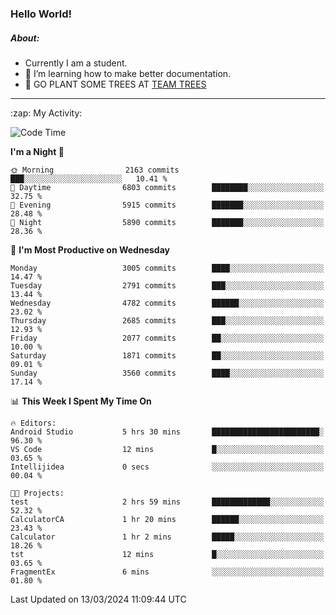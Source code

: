### Hello World!

##### About:
- Currently I am a student.
- 🌱 I’m learning how to make better documentation.
- 🌱 GO PLANT SOME TREES AT [TEAM TREES](https://teamtrees.org/)

---
  <summary>:zap: My Activity:</summary>
  
<!--START_SECTION:waka-->
![Code Time](http://img.shields.io/badge/Code%20Time-1%2C302%20hrs%2016%20mins-blue)

**I'm a Night 🦉** 

```text
🌞 Morning                2163 commits        ███░░░░░░░░░░░░░░░░░░░░░░   10.41 % 
🌆 Daytime                6803 commits        ████████░░░░░░░░░░░░░░░░░   32.75 % 
🌃 Evening                5915 commits        ███████░░░░░░░░░░░░░░░░░░   28.48 % 
🌙 Night                  5890 commits        ███████░░░░░░░░░░░░░░░░░░   28.36 % 
```
📅 **I'm Most Productive on Wednesday** 

```text
Monday                   3005 commits        ████░░░░░░░░░░░░░░░░░░░░░   14.47 % 
Tuesday                  2791 commits        ███░░░░░░░░░░░░░░░░░░░░░░   13.44 % 
Wednesday                4782 commits        ██████░░░░░░░░░░░░░░░░░░░   23.02 % 
Thursday                 2685 commits        ███░░░░░░░░░░░░░░░░░░░░░░   12.93 % 
Friday                   2077 commits        ██░░░░░░░░░░░░░░░░░░░░░░░   10.00 % 
Saturday                 1871 commits        ██░░░░░░░░░░░░░░░░░░░░░░░   09.01 % 
Sunday                   3560 commits        ████░░░░░░░░░░░░░░░░░░░░░   17.14 % 
```


📊 **This Week I Spent My Time On** 

```text
🔥 Editors: 
Android Studio           5 hrs 30 mins       ████████████████████████░   96.30 % 
VS Code                  12 mins             █░░░░░░░░░░░░░░░░░░░░░░░░   03.65 % 
Intellijidea             0 secs              ░░░░░░░░░░░░░░░░░░░░░░░░░   00.04 % 

🐱‍💻 Projects: 
test                     2 hrs 59 mins       █████████████░░░░░░░░░░░░   52.32 % 
CalculatorCA             1 hr 20 mins        ██████░░░░░░░░░░░░░░░░░░░   23.43 % 
Calculator               1 hr 2 mins         █████░░░░░░░░░░░░░░░░░░░░   18.26 % 
tst                      12 mins             █░░░░░░░░░░░░░░░░░░░░░░░░   03.65 % 
FragmentEx               6 mins              ░░░░░░░░░░░░░░░░░░░░░░░░░   01.80 % 
```


 Last Updated on 13/03/2024 11:09:44 UTC
<!--END_SECTION:waka-->
